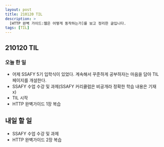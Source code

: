 ```yaml
---
layout: post
title: 210120 TIL
description: >
  [HTTP 완벽 가이드:웹은 어떻게 동작하는가]를 보고 정리한 글입니다.
tags: [TIL]
---
```

## 210120 TIL

### 오늘 한 일
* 어제 SSAFY 5기 입학식이 있었다. 계속해서 꾸준하게 공부하자는 마음을 담아 TIL 페이지를 개설한다.
* SSAFY 수업 수강 및 과제(SSAFY 커리큘럼은 비공개라 정확한 학습 내용은 기재x) 
* TIL 시작
* HTTP 완벽가이드 1장 복습

## 내일 할 일
* SSAFY 수업 수강 및 과제
* HTTP 완벽가이드 2장 복습
